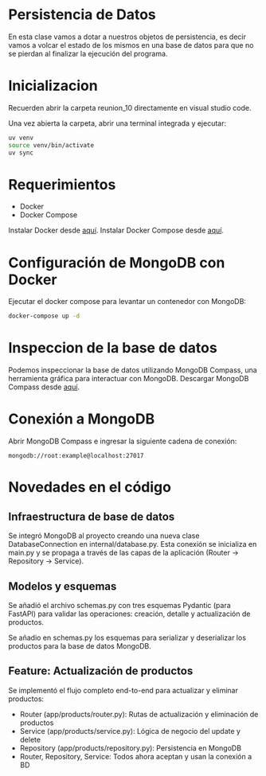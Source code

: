# Persistencia de Datos

En esta clase vamos a dotar a nuestros objetos de persistencia, es decir vamos a volcar el estado de los mismos en una base de datos para que no se pierdan al finalizar la ejecución del programa.


# Inicializacion

Recuerden abrir la carpeta reunion_10 directamente en visual studio code.

Una vez abierta la carpeta, abrir una terminal integrada y ejecutar:

```bash
uv venv
source venv/bin/activate
uv sync
```


# Requerimientos

- Docker
- Docker Compose

Instalar Docker desde [aquí](https://docs.docker.com/get-docker/).
Instalar Docker Compose desde [aquí](https://docs.docker.com/compose/install/).

# Configuración de MongoDB con Docker

Ejecutar el docker compose para levantar un contenedor con MongoDB:

```bash
docker-compose up -d
```

# Inspeccion de la base de datos

Podemos inspeccionar la base de datos utilizando MongoDB Compass, una herramienta gráfica para interactuar con MongoDB.
Descargar MongoDB Compass desde [aquí](https://www.mongodb.com/docs/compass/install/).

# Conexión a MongoDB

Abrir MongoDB Compass e ingresar la siguiente cadena de conexión:

```
mongodb://root:example@localhost:27017
```

# Novedades en el código

## Infraestructura de base de datos

Se integró MongoDB al proyecto creando una nueva clase DatabaseConnection en internal/database.py. Esta conexión se inicializa en main.py y se propaga a través de las capas de la aplicación (Router → Repository → Service).

## Modelos y esquemas

Se añadió el archivo schemas.py con tres esquemas Pydantic (para FastAPI) para validar las operaciones: creación, detalle y actualización de productos.

Se añadio en schemas.py los esquemas para serializar y deserializar los productos para la base de datos MongoDB.

## Feature: Actualización de productos
Se implementó el flujo completo end-to-end para actualizar y eliminar productos:
- Router (app/products/router.py): Rutas de actualización y eliminación de productos
- Service (app/products/service.py): Lógica de negocio del update y delete
- Repository (app/products/repository.py): Persistencia en MongoDB
- Router, Repository, Service: Todos ahora aceptan y usan la conexión a BD
